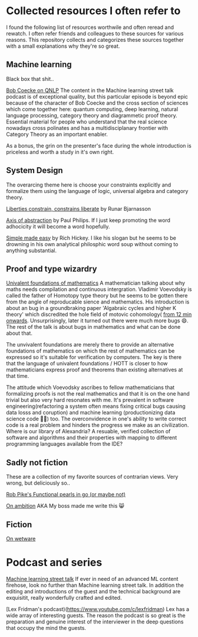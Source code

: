 # Collected resources I often refer to
I found the following list of resources worthwile and often reread and rewatch. I often refer friends and colleagues to these sources for various reasons. This repository collects and categorizes these sources together with a small explanations why they're so great. 

## Machine learning
Black box that shit..

[Bob Coecke on QNLP](https://www.youtube.com/watch?v=X9uSV1YcOy4&t=0s) The content in the Machine learning street talk podcast is of exceptional quality, but this particular episode is beyond epic because of the character of Bob Coecke and the cross section of sciences which come together here: quantum computing, deep learning, natural language processing, category theory and diagrammetic proof theory. Essential material for people who understand that the real science nowadays cross polinates and has a multidisciplanary frontier with Category Theory as an important enabler.

As a bonus, the grin on the presenter's face during the whole introduction is priceless and worth a study in it's own right. 

## System Design
The overarcing theme here is choose your constraints explicitly and formalize them using the language of logic, universal algebra and category theory.

[Liberties constrain, constrains liberate](https://www.youtube.com/watch?v=GqmsQeSzMdw) by Runar Bjarnasson

[Axis of abstraction](https://www.youtube.com/watch?v=fOI7TJaojTs) by Paul Philips. If I just keep promoting the word adhocicity it will become a word hopefully. 

[Simple made easy](https://www.youtube.com/watch?v=SxdOUGdseq4) by Rich Hickey. I like his slogan but he seems to be drowning in his own analytical philosphic word soup without coming to anything substantial.

## Proof and type wizardry

[Univalent foundations of mathematics](https://www.youtube.com/watch?v=E9RiR9AcXeE) A mathematician talking about why maths needs compilation and continuous intergration. Vladimir Voevodsky is called the father of Homotopy type theory but he seems to be gotten there from the angle of reproducable sience and mathematics. His introduction is about an bug in a groundbraking paper 'Algabraic cycles and higher K theory' which discredited the hole field of motovic cohomology( [from 12 min onwards](https://youtu.be/E9RiR9AcXeE?t=733). Unsurprisingly, later it turned out there were much more bugs 😄. The rest of the talk is about bugs in mathematics and what can be done about that. 

The unvivalent foundations are merely there to provide an alternative foundations of mathematics on which the rest of mathematics can be expressed so it's suitable for verification by computers. The key is there that the language of univalent foundations / HOTT is closer to how mathematicians express proof and theorems than existing alternatives at that time. 

The attitude which Voevodsky ascribes to fellow mathematicians that formalizing proofs is not the real mathematics and that it is on the one hand trivial but also very hard resonates with me. It's prevalent in software engineering(refactoring a system often means fixing critical bugs causing data losss and coruption) and machine learning (productionizing data science code 🤦‍♂️) too. The overconvidence in one's ability to write correct code is a real problem and hinders the progress we make as an civilization. Where is our library of Alexandria? A resuable, verified collection of software and algorithms and their properties with mapping to different programming languages available from the IDE?



## Sadly not fiction
These are a collection of my favorite sources of contrarian views. Very wrong, but deliciously so..

[Rob Pike's Functional pearls in go (or maybe not)](https://github.com/robpike/filter)

[On ambition](https://medium.com/hashicorp-engineering/why-i-believe-hcl-is-better-than-yaml-78226a645b0d) AKA My boss made me write this 😸

## Fiction

[On wetware](https://en.wikipedia.org/wiki/Neuromancer)
 
# Podcast and series

[Machine learning street talk](https://www.youtube.com/c/MachineLearningStreetTalk) If ever in need of an advanced ML content firehose, look no further than Machine learning street talk. In addition the editing and introductions of the guest and the technical background are exquisitit, really wonderfully crafted and edited.

[Lex Fridman's podcast)(https://www.youtube.com/c/lexfridman) Lex has a wide array of interesting guests. The reason the podcast is so great is the preparation and genuine interest of the interviewer in the deep questions that occupy the mind the guests.
